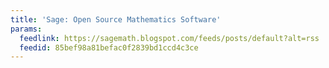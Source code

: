 ```yaml
---
title: 'Sage: Open Source Mathematics Software'
params:
  feedlink: https://sagemath.blogspot.com/feeds/posts/default?alt=rss
  feedid: 85bef98a81befac0f2839bd1ccd4c3ce
---
```

